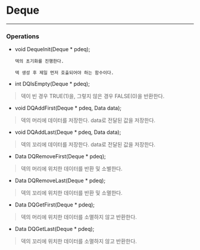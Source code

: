 # Deque
---

 ### Operations

* void DequeInit(Deque * pdeq);
    ```
    덱의 초기화를 진행한다.
    
    덱 생성 후 제일 먼저 호출되어야 하는 함수이다.
    ```

* int DQIsEmpty(Deque * pdeq);
>덱이 빈 경우 TRUE(1)을, 그렇지 않은 경우 FALSE(0)을 반환한다.

* void DQAddFirst(Deque * pdeq, Data data);
> 덱의 머리에 데이터를 저장한다. data로 전달된 값을 저장한다.

* void DQAddLast(Deque * pdeq, Data data);
> 덱의 꼬리에 데이터를 저장한다. data로 전달된 값을 저장한다.

* Data DQRemoveFirst(Deque * pdeq);
>덱의 머리에 위치한 데이터를 반환 및 소별한다.

* Data DQRemoveLast(Deque * pdeq);
> 덱의 꼬리에 위치한 데이터를 반환 및 소멸한다.

* Data DQGetFirst(Deque * pdeq);
> 덱의 머리에 위치한 데이터를 소멸하지 않고 반환한다.

* Data DQGetLast(Deque * pdeq);
> 덱의 꼬리에 위치한 데이터를 소멸하지 않고 반환한다.
